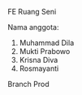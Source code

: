 FE Ruang Seni

Nama anggota:
1. Muhammad Dila
2. Mukti Prabowo
3. Krisna Diva
4. Rosmayanti

Branch Prod